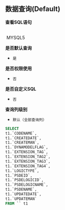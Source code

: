 ## 数据查询(Default) <!-- {docsify-ignore-all} -->



<p class="panel-title"><b>查看SQL语句</b></p>
<br>

<el-row>
&nbsp;<el-tag @click="MYSQL5 = true">MYSQL5</el-tag>
</el-row>

<br>
<p class="panel-title"><b>是否默认查询</b></p>

* `是`

<p class="panel-title"><b>是否权限使用</b></p>

* `否`

<p class="panel-title"><b>是否自定义SQL</b></p>

* `否`

<p class="panel-title"><b>查询列级别</b></p>

* `默认（全部查询列）`






<el-dialog v-model="MYSQL5" title="MYSQL5">

```sql
SELECT
t1.`CODENAME`,
t1.`CREATEDATE`,
t1.`CREATEMAN`,
t1.`DYNAMODELFLAG`,
t1.`EXTENSION_TAG`,
t1.`EXTENSION_TAG2`,
t1.`EXTENSION_TAG3`,
t1.`EXTENSION_TAG4`,
t1.`LOGICTYPE`,
t1.`PSDEID`,
t1.`PSDELOGICID`,
t1.`PSDELOGICNAME`,
t1.`PSDENAME`,
t1.`UPDATEDATE`,
t1.`UPDATEMAN`
FROM `` t1 


```

</el-dialog>

<script>
 const { createApp } = Vue
  createApp({
    data() {
      return {
                MYSQL5 : false
        
      }
    },
    methods: {
    }
  }).use(ElementPlus).mount('#app')
</script>